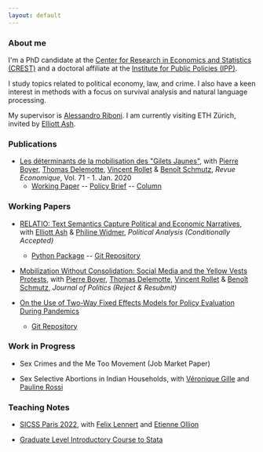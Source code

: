 ```yaml
---
layout: default
---
```


### About me

I'm a PhD candidate at the [Center for Research in Economics and Statistics (CREST)](http://crest.science/) and a doctoral affiliate at the [Institute for Public Policies (IPP)](https://www.ipp.eu/). 

I study topics related to political economy, law, and crime. I also have a keen interest in methods with a focus on survival analysis and natural language processing.

My supervisor is [Alessandro Riboni](https://sites.google.com/site/alessandroriboni/). I am currently visiting ETH Zürich, invited by [Elliott Ash](https://elliottash.com/).

### Publications

- [Les déterminants de la mobilisation des "Gilets Jaunes"](https://www.cairn.info/revue-economique-2020-1-page-109.htm), with [Pierre Boyer](https://pierrecboyer.com/), [Thomas Delemotte](http://thomas.delemotte.fr/index.html), [Vincent Rollet](https://sites.google.com/site/vjrollet/home) & [Benoît Schmutz](https://sites.google.com/site/benoitschmutz/), *Revue Economique*, Vol. 71 - 1. Jan. 2020
  - [Working Paper](http://crest.science/RePEc/wpstorage/2019-06.pdf) -- [Policy Brief](https://www.lemonde.fr/idees/article/2019/11/15/entre-facebook-et-le-rond-point-la-double-originalite-du-mouvement-des-gilets-jaunes_6019218_3232.html#xtor=AL-32280270) -- [Column](https://www.lemonde.fr/idees/article/2019/11/15/entre-facebook-et-le-rond-point-la-double-originalite-du-mouvement-des-gilets-jaunes_6019218_3232.html#xtor=AL-32280270)

### Working Papers

- [RELATIO: Text Semantics Capture Political and Economic Narratives](https://arxiv.org/abs/2108.01720), with [Elliott Ash](https://elliottash.com/) & [Philine Widmer](https://philinew.github.io/), *Political Analysis (Conditionally Accepted)*
  - [Python Package](https://pypi.org/project/relatio/) -- [Git Repository](https://github.com/relatio-nlp/relatio)

- [Mobilization Without Consolidation: Social Media and the Yellow Vests Protests](https://drive.google.com/file/d/1MJrWumsZn_Xrmg4PozvZuZZ-waT0D52D/view?usp=sharing), with [Pierre Boyer](https://pierrecboyer.com/), [Thomas Delemotte](http://thomas.delemotte.fr/index.html), [Vincent Rollet](https://sites.google.com/site/vjrollet/home) & [Benoît Schmutz](https://sites.google.com/site/benoitschmutz/), *Journal of Politics (Reject & Resubmit)*

- [On the Use of Two-Way Fixed Effects Models for Policy Evaluation During Pandemics](https://arxiv.org/abs/2106.10949)
  - [Git Repository](https://gitlab.com/germain.gauthier/covid-two-way-fixed-effects.git) 

### Work in Progress

- Sex Crimes and the Me Too Movement (Job Market Paper)

- Sex Selective Abortions in Indian Households, with [Véronique Gille](https://sites.google.com/site/veroniquegille/home?authuser=0) and [Pauline Rossi](https://sites.google.com/site/paulinerossimoulin/home?authuser=0)


### Teaching Notes

- [SICSS Paris 2022](https://github.com/fellennert/sicss-paris-2022), with [Felix Lennert](https://felix-lennert.netlify.app/) and [Etienne Ollion](https://ollion.cnrs.fr/)

- [Graduate Level Introductory Course to Stata](https://gitlab.com/germain.gauthier/code-for-econometrics-101/-/blob/master/poly.md)
